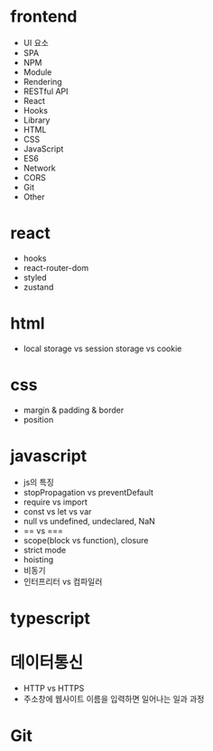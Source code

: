 # frontend
- UI 요소
- SPA
- NPM
- Module
- Rendering
- RESTful API
- React
- Hooks
- Library
- HTML
- CSS
- JavaScript
- ES6
- Network
- CORS
- Git
- Other

# react
- hooks
- react-router-dom
- styled
- zustand

# html
- local storage vs session storage vs cookie

# css
- margin & padding & border
- position

# javascript
- js의 특징
- stopPropagation vs preventDefault
- require vs import
- const vs let vs var
- null vs undefined, undeclared, NaN
- == vs ===
- scope(block vs function), closure
- strict mode
- hoisting
- 비동기
- 인터프리터 vs 컴파일러

# typescript

# 데이터통신
- HTTP vs HTTPS
- 주소창에 웹사이트 이름을 입력하면 일어나는 일과 과정

# Git
